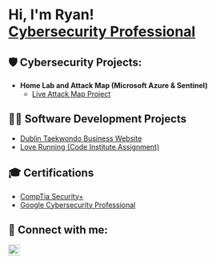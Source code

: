 <h1>Hi, I'm Ryan! <br/><a href="https://www.linkedin.com/in/ryan-garry1/">Cybersecurity Professional</a>
<h2>🛡️ Cybersecurity Projects:</h2>

- <b>Home Lab and Attack Map (Microsoft Azure & Sentinel)</b>
  - [Live Attack Map Project](https://github.com/RyanGarry1/)


<h2>🧑‍💻 Software Development Projects</h2>

- [Dublin Taekwondo Business Website](https://github.com/RyanGarry1/Dublin-Taekwondo-Academy)
- [Love Running (Code Institute Assignment)](https://github.com/RyanGarry1/love-runninng)

<h2>🎓 Certifications</h2>

- [CompTia Security+]()
- [Google Cybersecurity Professional]()

<h2> 🤳 Connect with me:</h2>

[<img align="left" alt="RyanGarry | LinkedIn" width="22px" src="https://cdn.jsdelivr.net/npm/simple-icons@v3/icons/linkedin.svg" />][linkedin]



[linkedin]: https://linkedin.com/in/ryan-garry1

